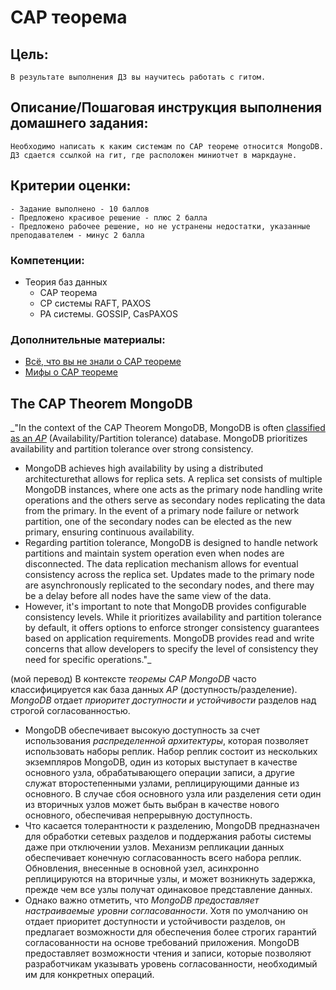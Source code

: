 # CAP теорема

## Цель:
	В результате выполнения ДЗ вы научитесь работать с гитом.

## Описание/Пошаговая инструкция выполнения домашнего задания:
	Необходимо написать к каким системам по CAP теореме относится MongoDB.
	ДЗ сдается ссылкой на гит, где расположен миниотчет в маркдауне.

## Критерии оценки:
	- Задание выполнено - 10 баллов
	- Предложено красивое решение - плюс 2 балла
	- Предложено рабочее решение, но не устранены недостатки, указанные преподавателем - минус 2 балла


### Компетенции:
  - Теория баз данных
    - CAP теорема
    - CP системы RAFT, PAXOS
    - PA системы. GOSSIP, CasPAXOS

### Дополнительные материалы:
   - [Всё, что вы не знали о CAP теореме](https://habr.com/ru/post/328792/)
   - [Мифы о CAP теореме](https://habr.com/ru/post/322276/)

## The CAP Theorem MongoDB

_"In the context of the CAP Theorem MongoDB, MongoDB is often [classified as an *AP*](https://www.scaler.com/topics/cap-theorem-mongodb/) (Availability/Partition tolerance) database. MongoDB prioritizes availability and partition tolerance over strong consistency.

- MongoDB achieves high availability by using a distributed architecturethat allows for replica sets. A replica set consists of multiple MongoDB instances, where one acts as the primary node handling write operations and the others serve as secondary nodes replicating the data from the primary. In the event of a primary node failure or network partition, one of the secondary nodes can be elected as the new primary, ensuring continuous availability.
- Regarding partition tolerance, MongoDB is designed to handle network partitions and maintain system operation even when nodes are disconnected. The data replication mechanism allows for eventual consistency across the replica set. Updates made to the primary node are asynchronously replicated to the secondary nodes, and there may be a delay before all nodes have the same view of the data.
- However, it's important to note that MongoDB provides configurable consistency levels. While it prioritizes availability and partition tolerance by default, it offers options to enforce stronger consistency guarantees based on application requirements. MongoDB provides read and write concerns that allow developers to specify the level of consistency they need for specific operations."_

(мой перевод)
В контексте *теоремы CAP* _MongoDB_  часто классифицируется как база данных *AP* (доступность/разделение). *MongoDB* отдает _приоритет доступности и устойчивости_ разделов над строгой согласованностью.
- MongoDB обеспечивает высокую доступность за счет использования _распределенной архитектуры_, которая позволяет использовать наборы реплик. Набор реплик состоит из нескольких экземпляров MongoDB, один из которых выступает в качестве основного узла, обрабатывающего операции записи, а другие служат второстепенными узлами, реплицирующими данные из основного. В случае сбоя основного узла или разделения сети один из вторичных узлов может быть выбран в качестве нового основного, обеспечивая непрерывную доступность.
- Что касается толерантности к разделению, MongoDB предназначен для обработки сетевых разделов и поддержания работы системы даже при отключении узлов. Механизм репликации данных обеспечивает конечную согласованность всего набора реплик. Обновления, внесенные в основной узел, асинхронно реплицируются на вторичные узлы, и может возникнуть задержка, прежде чем все узлы получат одинаковое представление данных.
- Однако важно отметить, что _MongoDB предоставляет настраиваемые уровни согласованности_. Хотя по умолчанию он отдает приоритет доступности и устойчивости разделов, он предлагает возможности для обеспечения более строгих гарантий согласованности на основе требований приложения. MongoDB предоставляет возможности чтения и записи, которые позволяют разработчикам указывать уровень согласованности, необходимый им для конкретных операций.

